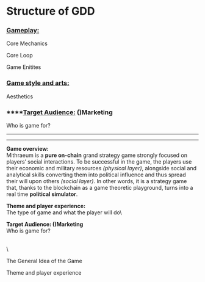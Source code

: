 # Structure of GDD

### ****[**Gameplay:**](mainsgdd/gameplay/)****

Core Mechanics

Core Loop

Game Enitites

### ****[**Game style and arts:**](mainsgdd/gamestyle-and-arts.md)****

Aesthetics

### ****[**Target Audience:**](mainsgdd/target-audience.md) **()Marketing**

Who is game for?

***

***

**Game overview:**\
Mithraeum is a **pure on-chain** grand strategy game strongly focused on players’ social interactions. To be successful in the game, the players use their economic and military resources _(physical layer)_, alongside social and analytical skills converting them into political influence and thus spread their will upon others _(social layer)_. In other words, it is a strategy game that, thanks to the blockchain as a game theoretic playground, turns into a real time **political simulator**.

**Theme and player experience:**\
The type of game and what the player will do\\

**Target Audience: ()Marketing**\
Who is game for?

\
\


The General Idea of the Game

Theme and player experience
